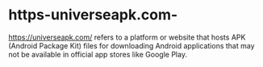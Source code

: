 # https-universeapk.com-
https://universeapk.com/ refers to a platform or website that hosts APK (Android Package Kit) files for downloading Android applications that may not be available in official app stores like Google Play.
